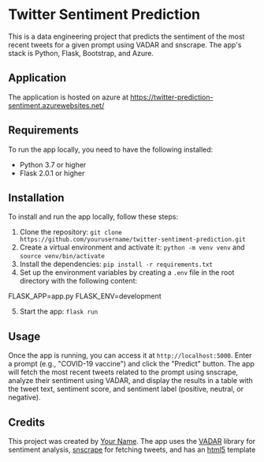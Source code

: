 # Twitter Sentiment Prediction

This is a data engineering project that predicts the sentiment of the most recent tweets for a given prompt using VADAR and snscrape. The app's stack is Python, Flask, Bootstrap, and Azure.

## Application

The application is hosted on azure at https://twitter-prediction-sentiment.azurewebsites.net/

## Requirements

To run the app locally, you need to have the following installed:

- Python 3.7 or higher
- Flask 2.0.1 or higher

## Installation

To install and run the app locally, follow these steps:

1. Clone the repository: `git clone https://github.com/yourusername/twitter-sentiment-prediction.git`
2. Create a virtual environment and activate it: `python -m venv venv` and `source venv/bin/activate`
3. Install the dependencies: `pip install -r requirements.txt`
4. Set up the environment variables by creating a `.env` file in the root directory with the following content:

FLASK_APP=app.py
FLASK_ENV=development


5. Start the app: `flask run`

## Usage

Once the app is running, you can access it at `http://localhost:5000`. Enter a prompt (e.g., "COVID-19 vaccine") and click the "Predict" button. The app will fetch the most recent tweets related to the prompt using snscrape, analyze their sentiment using VADAR, and display the results in a table with the tweet text, sentiment score, and sentiment label (positive, neutral, or negative).

## Credits

This project was created by [Your Name](https://github.com/ajoeviola). The app uses the [VADAR](https://github.com/cjhutto/vaderSentiment) library for sentiment analysis, [snscrape](https://github.com/JustAnotherArchivist/snscrape) for fetching tweets, and has an [html5](https://html5up.net/) template
